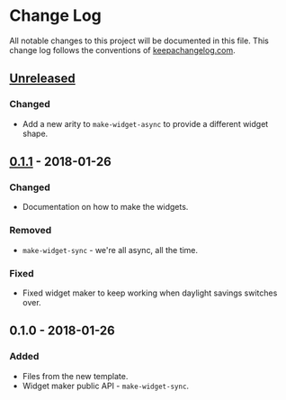 # Change Log
All notable changes to this project will be documented in this file. This change log follows the conventions of [keepachangelog.com](http://keepachangelog.com/).

## [Unreleased]
### Changed
- Add a new arity to `make-widget-async` to provide a different widget shape.

## [0.1.1] - 2018-01-26
### Changed
- Documentation on how to make the widgets.

### Removed
- `make-widget-sync` - we're all async, all the time.

### Fixed
- Fixed widget maker to keep working when daylight savings switches over.

## 0.1.0 - 2018-01-26
### Added
- Files from the new template.
- Widget maker public API - `make-widget-sync`.

[Unreleased]: https://github.com/your-name/iris-transducer/compare/0.1.1...HEAD
[0.1.1]: https://github.com/your-name/iris-transducer/compare/0.1.0...0.1.1
